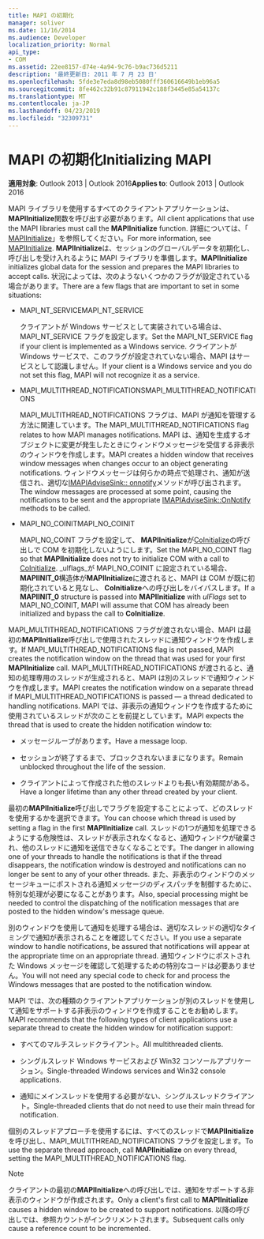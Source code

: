 ```yaml
---
title: MAPI の初期化
manager: soliver
ms.date: 11/16/2014
ms.audience: Developer
localization_priority: Normal
api_type:
- COM
ms.assetid: 22ee8157-d74e-4a94-9c76-b9ac736d5211
description: '最終更新日: 2011 年 7 月 23 日'
ms.openlocfilehash: 5fde3e7eda8d98eb5080fff360616649b1eb96a5
ms.sourcegitcommit: 8fe462c32b91c87911942c188f3445e85a54137c
ms.translationtype: MT
ms.contentlocale: ja-JP
ms.lasthandoff: 04/23/2019
ms.locfileid: "32309731"
---
```

# <a name="initializing-mapi"></a><span data-ttu-id="89697-103">MAPI の初期化</span><span class="sxs-lookup"><span data-stu-id="89697-103">Initializing MAPI</span></span>

  
  
<span data-ttu-id="89697-104">**適用対象**: Outlook 2013 | Outlook 2016</span><span class="sxs-lookup"><span data-stu-id="89697-104">**Applies to**: Outlook 2013 | Outlook 2016</span></span> 
  
<span data-ttu-id="89697-105">MAPI ライブラリを使用するすべてのクライアントアプリケーションは、 **MAPIInitialize**関数を呼び出す必要があります。</span><span class="sxs-lookup"><span data-stu-id="89697-105">All client applications that use the MAPI libraries must call the **MAPIInitialize** function.</span></span> <span data-ttu-id="89697-106">詳細については、「 [MAPIInitialize](mapiinitialize.md)」を参照してください。</span><span class="sxs-lookup"><span data-stu-id="89697-106">For more information, see [MAPIInitialize](mapiinitialize.md).</span></span> <span data-ttu-id="89697-107">**MAPIInitialize**は、セッションのグローバルデータを初期化し、呼び出しを受け入れるように MAPI ライブラリを準備します。</span><span class="sxs-lookup"><span data-stu-id="89697-107">**MAPIInitialize** initializes global data for the session and prepares the MAPI libraries to accept calls.</span></span> <span data-ttu-id="89697-108">状況によっては、次のようないくつかのフラグが設定されている場合があります。</span><span class="sxs-lookup"><span data-stu-id="89697-108">There are a few flags that are important to set in some situations:</span></span> 
  
- <span data-ttu-id="89697-109">MAPI_NT_SERVICE</span><span class="sxs-lookup"><span data-stu-id="89697-109">MAPI_NT_SERVICE</span></span>
    
    <span data-ttu-id="89697-110">クライアントが Windows サービスとして実装されている場合は、MAPI_NT_SERVICE フラグを設定します。</span><span class="sxs-lookup"><span data-stu-id="89697-110">Set the MAPI_NT_SERVICE flag if your client is implemented as a Windows service.</span></span> <span data-ttu-id="89697-111">クライアントが Windows サービスで、このフラグが設定されていない場合、MAPI はサービスとして認識しません。</span><span class="sxs-lookup"><span data-stu-id="89697-111">If your client is a Windows service and you do not set this flag, MAPI will not recognize it as a service.</span></span> 
    
- <span data-ttu-id="89697-112">MAPI_MULTITHREAD_NOTIFICATIONS</span><span class="sxs-lookup"><span data-stu-id="89697-112">MAPI_MULTITHREAD_NOTIFICATIONS</span></span>
    
    <span data-ttu-id="89697-113">MAPI_MULTITHREAD_NOTIFICATIONS フラグは、MAPI が通知を管理する方法に関連しています。</span><span class="sxs-lookup"><span data-stu-id="89697-113">The MAPI_MULTITHREAD_NOTIFICATIONS flag relates to how MAPI manages notifications.</span></span> <span data-ttu-id="89697-114">MAPI は、通知を生成するオブジェクトに変更が発生したときにウィンドウメッセージを受信する非表示のウィンドウを作成します。</span><span class="sxs-lookup"><span data-stu-id="89697-114">MAPI creates a hidden window that receives window messages when changes occur to an object generating notifications.</span></span> <span data-ttu-id="89697-115">ウィンドウメッセージは何らかの時点で処理され、通知が送信され、適切な[IMAPIAdviseSink:: onnotify](imapiadvisesink-onnotify.md)メソッドが呼び出されます。</span><span class="sxs-lookup"><span data-stu-id="89697-115">The window messages are processed at some point, causing the notifications to be sent and the appropriate [IMAPIAdviseSink::OnNotify](imapiadvisesink-onnotify.md) methods to be called.</span></span> 
    
- <span data-ttu-id="89697-116">MAPI_NO_COINIT</span><span class="sxs-lookup"><span data-stu-id="89697-116">MAPI_NO_COINIT</span></span>
    
    <span data-ttu-id="89697-117">MAPI_NO_COINT フラグを設定して、 **MAPIInitialize**が[CoInitialize](https://msdn.microsoft.com/library/ms886303.aspx)の呼び出しで COM を初期化しないようにします。</span><span class="sxs-lookup"><span data-stu-id="89697-117">Set the MAPI_NO_COINT flag so that **MAPIInitialize** does not try to initialize COM with a call to [CoInitialize](https://msdn.microsoft.com/library/ms886303.aspx).</span></span> <span data-ttu-id="89697-118">_ulflags_が MAPI_NO_COINIT に設定されている場合、 **MAPIINIT_0**構造体が**MAPIInitialize**に渡されると、MAPI は COM が既に初期化されていると見なし、 **CoInitialize**への呼び出しをバイパスします。</span><span class="sxs-lookup"><span data-stu-id="89697-118">If a **MAPIINIT_0** structure is passed into **MAPIInitialize** with  _ulFlags_ set to MAPI_NO_COINIT, MAPI will assume that COM has already been initialized and bypass the call to **CoInitialize**.</span></span>
    
<span data-ttu-id="89697-119">MAPI_MULTITHREAD_NOTIFICATIONS フラグが渡されない場合、MAPI は最初の**MAPIInitialize**呼び出しで使用されたスレッドに通知ウィンドウを作成します。</span><span class="sxs-lookup"><span data-stu-id="89697-119">If MAPI_MULTITHREAD_NOTIFICATIONS flag is not passed, MAPI creates the notification window on the thread that was used for your first **MAPIInitialize** call.</span></span> <span data-ttu-id="89697-120">MAPI_MULTITHREAD_NOTIFICATIONS が渡されると、通知の処理専用のスレッドが生成されると、MAPI は別のスレッドで通知ウィンドウを作成します。</span><span class="sxs-lookup"><span data-stu-id="89697-120">MAPI creates the notification window on a separate thread if MAPI_MULTITHREAD_NOTIFICATIONS is passed — a thread dedicated to handling notifications.</span></span> <span data-ttu-id="89697-121">MAPI では、非表示の通知ウィンドウを作成するために使用されているスレッドが次のことを前提としています。</span><span class="sxs-lookup"><span data-stu-id="89697-121">MAPI expects the thread that is used to create the hidden notification window to:</span></span> 
  
- <span data-ttu-id="89697-122">メッセージループがあります。</span><span class="sxs-lookup"><span data-stu-id="89697-122">Have a message loop.</span></span>
    
- <span data-ttu-id="89697-123">セッションが終了するまで、ブロックされないままになります。</span><span class="sxs-lookup"><span data-stu-id="89697-123">Remain unblocked throughout the life of the session.</span></span>
    
- <span data-ttu-id="89697-124">クライアントによって作成された他のスレッドよりも長い有効期間がある。</span><span class="sxs-lookup"><span data-stu-id="89697-124">Have a longer lifetime than any other thread created by your client.</span></span> 
    
<span data-ttu-id="89697-125">最初の**MAPIInitialize**呼び出しでフラグを設定することによって、どのスレッドを使用するかを選択できます。</span><span class="sxs-lookup"><span data-stu-id="89697-125">You can choose which thread is used by setting a flag in the first **MAPIInitialize** call.</span></span> <span data-ttu-id="89697-126">スレッドの1つが通知を処理できるようにする危険性は、スレッドが表示されなくなると、通知ウィンドウが破棄され、他のスレッドに通知を送信できなくなることです。</span><span class="sxs-lookup"><span data-stu-id="89697-126">The danger in allowing one of your threads to handle the notifications is that if the thread disappears, the notification window is destroyed and notifications can no longer be sent to any of your other threads.</span></span> <span data-ttu-id="89697-127">また、非表示のウィンドウのメッセージキューにポストされる通知メッセージのディスパッチを制御するために、特別な処理が必要になることがあります。</span><span class="sxs-lookup"><span data-stu-id="89697-127">Also, special processing might be needed to control the dispatching of the notification messages that are posted to the hidden window's message queue.</span></span> 
  
<span data-ttu-id="89697-128">別のウィンドウを使用して通知を処理する場合は、適切なスレッドの適切なタイミングで通知が表示されることを確認してください。</span><span class="sxs-lookup"><span data-stu-id="89697-128">If you use a separate window to handle notifications, be assured that notifications will appear at the appropriate time on an appropriate thread.</span></span> <span data-ttu-id="89697-129">通知ウィンドウにポストされた Windows メッセージを確認して処理するための特別なコードは必要ありません。</span><span class="sxs-lookup"><span data-stu-id="89697-129">You will not need any special code to check for and process the Windows messages that are posted to the notification window.</span></span> 
  
<span data-ttu-id="89697-130">MAPI では、次の種類のクライアントアプリケーションが別のスレッドを使用して通知をサポートする非表示のウィンドウを作成することをお勧めします。</span><span class="sxs-lookup"><span data-stu-id="89697-130">MAPI recommends that the following types of client applications use a separate thread to create the hidden window for notification support:</span></span>
  
- <span data-ttu-id="89697-131">すべてのマルチスレッドクライアント。</span><span class="sxs-lookup"><span data-stu-id="89697-131">All multithreaded clients.</span></span>
    
- <span data-ttu-id="89697-132">シングルスレッド Windows サービスおよび Win32 コンソールアプリケーション。</span><span class="sxs-lookup"><span data-stu-id="89697-132">Single-threaded Windows services and Win32 console applications.</span></span>
    
- <span data-ttu-id="89697-133">通知にメインスレッドを使用する必要がない、シングルスレッドクライアント。</span><span class="sxs-lookup"><span data-stu-id="89697-133">Single-threaded clients that do not need to use their main thread for notification.</span></span>
    
<span data-ttu-id="89697-134">個別のスレッドアプローチを使用するには、すべてのスレッドで**MAPIInitialize**を呼び出し、MAPI_MULTITHREAD_NOTIFICATIONS フラグを設定します。</span><span class="sxs-lookup"><span data-stu-id="89697-134">To use the separate thread approach, call **MAPIInitialize** on every thread, setting the MAPI_MULTITHREAD_NOTIFICATIONS flag.</span></span> 
  
> [!NOTE]
> <span data-ttu-id="89697-135">クライアントの最初の**MAPIInitialize**への呼び出しでは、通知をサポートする非表示のウィンドウが作成されます。</span><span class="sxs-lookup"><span data-stu-id="89697-135">Only a client's first call to **MAPIInitialize** causes a hidden window to be created to support notifications.</span></span> <span data-ttu-id="89697-136">以降の呼び出しでは、参照カウントがインクリメントされます。</span><span class="sxs-lookup"><span data-stu-id="89697-136">Subsequent calls only cause a reference count to be incremented.</span></span> 
  

